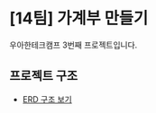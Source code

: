 # [14팀] 가계부 만들기

우아한테크캠프 3번째 프로젝트입니다.

## 프로젝트 구조
- [ERD 구조 보기](https://github.com/woowa-techcamp-2020/hkb-14/wiki/ERD)
